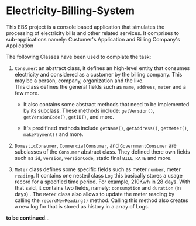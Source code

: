 # Electricity-Billing-System

This EBS project is a console based application that simulates the processing of electricity bills and other related services. It comprises to sub-applications namely: Customer's Application and Billing Company's Application<br>

The following Classes have been used to complate the task:

1. `Consumer`: an abstract class, it defines an high-level entity that consumes electricity and considered as a customer by the billing company. This may be a person, company, organization and the like.<br>
This class defines the general fields such as `name`, `address`, `meter` and a few more.<br>
    - It also contains some abstract methods that need to be implemented by its subclass. These methods include: `getVersion()`, `getVersionCode()`, `getID()`, and more.
 
    - It's predifined methods include `getName()`, `getAddress()`, `getMeter()`, `makePayment()` and more.
    
2. `DomesticConsumer`, `CommercialConsumer`, and `GovernmentConsumer` are subclasses of the `Consumer` abstract class. They defined there own fields such as `id`, `version`, `versionCode`, static final `BILL_RATE` and more. 

3. `Meter` class defines some specific fields such as meter `number`, meter `reading`. It contains one nested class `Log` this basically stores a usage record for a specified time period. For example, 210Kwh in 28 days. With that said, it contains two fields, namely: `consumption` and `duration` (in days) . The `Meter` class also allows to update the meter reading by calling the `recordNewReading()` method. Calling this method also creates a new log for that is stored as history in a array of Logs.

__to be continued__...
